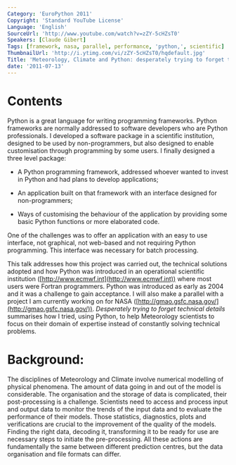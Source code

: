 ```yaml
---
Category: 'EuroPython 2011'
Copyright: 'Standard YouTube License'
Language: 'English'
SourceUrl: 'http://www.youtube.com/watch?v=zZY-5cHZsT0'
Speakers: [Claude Gibert]
Tags: [framework, nasa, parallel, performance, 'python,', scientific]
ThumbnailUrl: 'http://i.ytimg.com/vi/zZY-5cHZsT0/hqdefault.jpg'
Title: 'Meteorology, Climate and Python: desperately trying to forget technical details'
date: '2011-07-13'
---
```

# Contents

Python is a great language for writing programming frameworks. Python
frameworks are normally addressed to software developers who are Python
professionals. I developed a software package in a scientific institution,
designed to be used by non-programmers, but also designed to enable
customisation through programming by some users. I finally designed a three
level package:

  * A Python programming framework, addressed whoever wanted to invest in Python and had plans to develop applications;

  * An application built on that framework with an interface designed for non-programmers;

  * Ways of customising the behaviour of the application by providing some basic Python functions or more elaborated code.

One of the challenges was to offer an application with an easy to use
interface, not graphical, not web-based and not requiring Python programming.
This interface was necessary for batch processing.

This talk addresses how this project was carried out, the technical solutions
adopted and how Python was introduced in an operational scientific institution
([http://www.ecmwf.int](http://www.ecmwf.int)) where most users were Fortran
programmers. Python was introduced as early as 2004 and it was a challenge to
gain acceptance. I will also make a parallel with a project I am currently
working on for NASA
([http://gmao.gsfc.nasa.gov/](http://gmao.gsfc.nasa.gov/)). _Desperately
trying to forget technical details_ summarises how I tried, using Python, to
help Meteorology scientists to focus on their domain of expertise instead of
constantly solving technical problems.

# Background:

The disciplines of Meteorology and Climate involve numerical modelling of
physical phenomena. The amount of data going in and out of the model is
considerable. The organisation and the storage of data is complicated, their
post-processing is a challenge. Scientists need to access and process input
and output data to monitor the trends of the input data and to evaluate the
performance of their models. Those statistics, diagnostics, plots and
verifications are crucial to the improvement of the quality of the models.
Finding the right data, decoding it, transforming it to be ready for use are
necessary steps to initiate the pre-processing. All these actions are
fundamentally the same between different prediction centres, but the data
organisation and file formats can differ.

